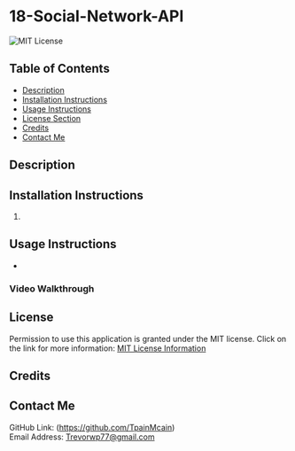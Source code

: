 # 18-Social-Network-API
![MIT License](https://img.shields.io/badge/license-MIT-important)

## Table of Contents
  - [Description](#description)
  - [Installation Instructions](#installation-instructions)
  - [Usage Instructions](#usage-instructions)
  - [License Section](#license)
  - [Credits](#credits)
  - [Contact Me](#contact-me)
  
## Description

## Installation Instructions
1.

## Usage Instructions
* 

### Video Walkthrough

## License
Permission to use this application is granted under the MIT license.
Click on the link for more information: [MIT License Information](https://opensource.org/licenses/MIT)

## Credits

## Contact Me
GitHub Link: (https://github.com/TpainMcain)<br>
Email Address: <Trevorwp77@gmail.com>
